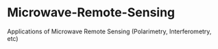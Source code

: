 # Microwave-Remote-Sensing
Applications of Microwave Remote Sensing (Polarimetry, Interferometry, etc)
